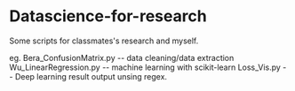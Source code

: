 # Datascience-for-research

Some scripts for classmates's research and myself.

eg.
Bera_ConfusionMatrix.py -- data cleaning/data extraction
Wu_LinearRegression.py -- machine learning with scikit-learn
Loss_Vis.py -- Deep learning result output unsing regex.
